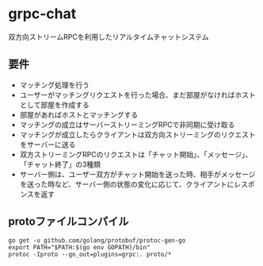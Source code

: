 # grpc-chat

双方向ストリームRPCを利用したリアルタイムチャットシステム

## 要件
- マッチング処理を行う
- ユーザーがマッチングリクエストを行った場合、まだ部屋がなければホストとして部屋を作成する
- 部屋があればホストとマッチングする
- マッチングの成立はサーバーストリーミングRPCで非同期に受け取る
- マッチングが成立したらクライアントは双方向ストリーミングのリクエストをサーバーに送る
- 双方ストリーミングRPCのリクエストは「チャット開始」、「メッセージ」、「チャット終了」の3種類
- サーバー側は、ユーザー双方がチャット開始を送った時、相手がメッセージを送った時など、サーバー側の状態の変化に応じて、クライアントにレスポンスを返す

## protoファイルコンパイル
```shell
go get -u github.com/golang/protobuf/protoc-gen-go
export PATH="$PATH:$(go env GOPATH)/bin"
protoc -Iproto --go_out=plugins=grpc:. proto/*
```